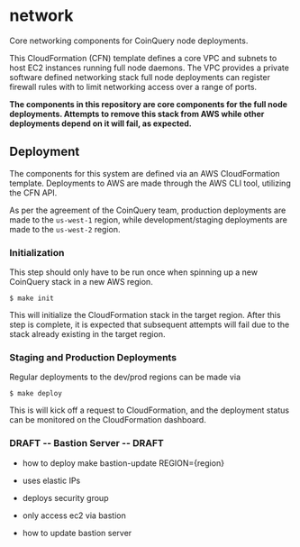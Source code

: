 # network

Core networking components for CoinQuery node deployments.

This CloudFormation (CFN) template defines a core VPC and subnets to host EC2 instances
running full node daemons. The VPC provides a private software defined networking stack
full node deployments can register firewall rules with to limit networking access
over a range of ports.

**The components in this repository are core components for the full node deployments. Attempts
to remove this stack from AWS while other deployments depend on it will fail, as expected.**

## Deployment

The components for this system are defined via an AWS CloudFormation template. Deployments to AWS are
made through the AWS CLI tool, utilizing the CFN API.

As per the agreement of the CoinQuery team, production deployments are made to the `us-west-1` region,
while development/staging deployments are made to the `us-west-2` region.

### Initialization

This step should only have to be run once when spinning up a new CoinQuery stack in a new AWS region.

```
$ make init
```

This will initialize the CloudFormation stack in the target region. After this step is complete,
it is expected that subsequent attempts will fail due to the stack already existing in the target region.

### Staging and Production Deployments

Regular deployments to the dev/prod regions can be made via

```
$ make deploy
```

This is will kick off a request to CloudFormation, and the deployment status can be
monitored on the CloudFormation dashboard.


### DRAFT -- Bastion Server -- DRAFT

 - how to deploy
make bastion-update REGION={region}

- uses elastic IPs
- deploys security group
- only access ec2 via bastion
 - how to update bastion server